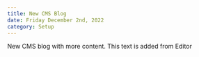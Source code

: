 ```yaml
---
title: New CMS Blog
date: Friday December 2nd, 2022
category: Setup
---
```

N﻿ew CMS blog with more content. This text is added from Editor